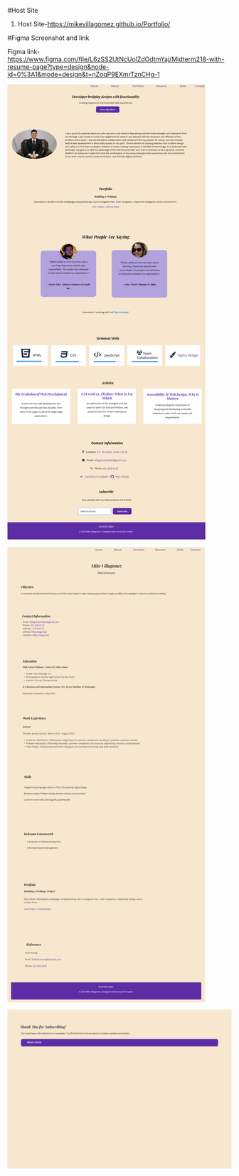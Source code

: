 
#Host Site
1. Host Site-https://mikevillagomez.github.io/Portfolio/

#Figma Screenshot and link

Figma link- https://www.figma.com/file/L6zSS2UtNcUolZdOdtmYaj/Midterm218-with-resume-page?type=design&node-id=0%3A1&mode=design&t=nZoqP9EXmrTznCHg-1

![Main Page Figma](docs/images/Mainpage.png)

![Resume Page Figma](docs/images/resumepage.png)

![Subscribe Button Page](docs/images/SubscribeButtonPage.png)
